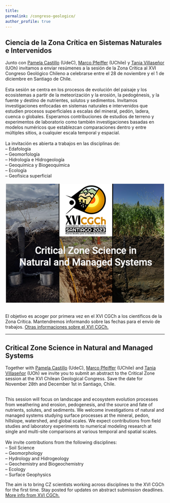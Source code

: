 ```yaml
---
title:
permalink: /congreso-geologico/
author_profile: true
---
```


<h2><b>Ciencia de la Zona Crítica en Sistemas Naturales e Intervenidos </b></h2> 
Junto con <a href="https://www.researchgate.net/profile/Pamela-Castillo-5">Pamela Castillo</a> (UdeC), <a href="https://www.uchile.cl/portafolio-academico/perfilAcademico.jsf?username=mpfeiffer">Marco Pfeiffer</a> (UChile) y <a href="https://taniavillasenor.wordpress.com">Tania Villaseñor</a> (UOh) invitamos a enviar resúmenes a la sesión de la Zona Crítica al XVI Congreso Geológico Chileno a celebrarse entre el 28 de noviembre y el 1 de diciembre en Santiago de Chile. <br>
<br>
Esta sesión se centra en los procesos de evolución del paisaje y los ecosistemas a partir de la meteorización y la erosión, la pedogénesis, y la fuente y destino de nutrientes, solutos y sedimentos. Invitamos investigaciones enfocadas en sistemas naturales e intervenidos que estudien procesos superficiales a escalas del mineral, pedón, ladera, cuenca o globales. Esperamos contribuciones de estudios de terreno y experimentos de laboratorio como también investigaciones basadas en modelos numéricos que establezcan comparaciones dentro y entre múltiples sitios, a cualquier escala temporal y espacial.<br> 
<br>
La invitación es abierta a trabajos en las disciplinas de:<br> 
 – Edafología<br>
 – Geomorfología<br>
 – Hidrología e Hidrogeología<br>
 – Geoquímica y Biogeoquímica<br>
 – Ecología<br>
 – Geofísica superficial<br><br>
<center><img style="float: center;" src="/images/CongresoGeologico.png" alt="AficheCongreso"></center><br>
  
El objetivo es acoger por primera vez en el XVI CGCh a los científicos de la Zona Crítica. Mantendremos informando sobre las fechas para el envío de trabajos. <a href="https://sociedadgeologica.cl/congreso-geologico-chileno-2023/">Otras informaciones sobre el XVI CGCh.</a><br>

---
<h2><b>Critical Zone Science in Natural and Managed Systems</b></h2> 
Together with <a href="https://www.researchgate.net/profile/Pamela-Castillo-5">Pamela Castillo</a> (UdeC), <a href="https://www.uchile.cl/portafolio-academico/perfilAcademico.jsf?username=mpfeiffer">Marco Pfeiffer</a> (UChile) and <a href="https://taniavillasenor.wordpress.com">Tania Villaseñor</a> (UOh) we invite you to submit an abstract to the Critical Zone session at the XVI Chilean Geological Congress. Save the date for November 28th and December 1st in Santiago, Chile. <br>
<br>

This session will focus on landscape and ecosystem evolution processes from weathering and erosion, pedogenesis, and the source and fate of nutrients, solutes, and sediments. We welcome investigations of natural and managed systems studying surface processes at the mineral, pedon, hillslope, watershed, and global scales.  We expect contributions from field studies and laboratory experiments to numerical modeling research at single and multi-site comparisons at various temporal and spatial scales.<br> <br> 
We invite contributions from the following disciplines:<br> 
 – Soil Science<br>
 – Geomorphology<br>
 – Hydrology and Hidrogeology<br>
 – Geochemistry and Biogeochemistry<br>
 – Ecology<br>
 – Surface Geophysics<br>
  
The aim is to bring CZ scientists working across disciplines to the XVI CGCh for the first time. Stay posted for updates on abstract submission deadlines. <a href="https://sociedadgeologica.cl/congreso-geologico-chileno-2023/">More info from XVI CGCh.</a><br>
